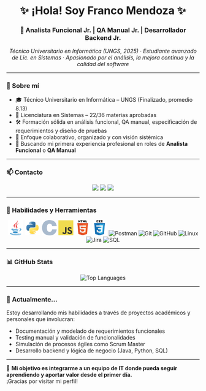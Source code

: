 <h1 align="center">✨ ¡Hola! Soy Franco Mendoza ✨</h1>
<h3 align="center">🎯 Analista Funcional Jr. | QA Manual Jr. | Desarrollador Backend Jr.</h3>

<p align="center">
  <em>Técnico Universitario en Informática (UNGS, 2025) · Estudiante avanzado de Lic. en Sistemas · Apasionado por el análisis, la mejora continua y la calidad del software</em>
</p>

---

### 📌 Sobre mí

- 🎓 Técnico Universitario en Informática – UNGS (Finalizado, promedio 8.13)  
- 📘 Licenciatura en Sistemas – 22/36 materias aprobadas  
- 🛠️ Formación sólida en análisis funcional, QA manual, especificación de requerimientos y diseño de pruebas  
- 🤝 Enfoque colaborativo, organizado y con visión sistémica  
- 🚀 Buscando mi primera experiencia profesional en roles de **Analista Funcional** o **QA Manual**

---

### 📫 Contacto

<p align="center">
  <a href="mailto:francojaviermendoza04@gmail.com"><img src="https://img.shields.io/badge/Email-EA4335?style=for-the-badge&logo=gmail&logoColor=white" /></a>
  <a href="https://www.linkedin.com/in/franco-mendoza-779138258/" target="_blank"><img src="https://img.shields.io/badge/LinkedIn-0A66C2?style=for-the-badge&logo=linkedin&logoColor=white" /></a>
  <a href="https://instagram.com/frankito_mendoza" target="_blank"><img src="https://img.shields.io/badge/Instagram-E4405F?style=for-the-badge&logo=instagram&logoColor=white" /></a>
</p>

---

### 🧠 Habilidades y Herramientas

<p align="center">
  <img src="https://raw.githubusercontent.com/devicons/devicon/master/icons/java/java-original.svg" alt="Java" width="40" height="40"/>
  <img src="https://raw.githubusercontent.com/devicons/devicon/master/icons/python/python-original.svg" alt="Python" width="40" height="40"/>
  <img src="https://raw.githubusercontent.com/devicons/devicon/master/icons/c/c-original.svg" alt="C" width="40" height="40"/>
  <img src="https://raw.githubusercontent.com/devicons/devicon/master/icons/javascript/javascript-original.svg" alt="JavaScript" width="40" height="40"/>
  <img src="https://raw.githubusercontent.com/devicons/devicon/master/icons/html5/html5-original-wordmark.svg" alt="HTML" width="40" height="40"/>
  <img src="https://raw.githubusercontent.com/devicons/devicon/master/icons/css3/css3-original-wordmark.svg" alt="CSS" width="40" height="40"/>
  <img src="https://www.vectorlogo.zone/logos/postman/postman-icon.svg" alt="Postman" width="40" height="40"/>
  <img src="https://cdn.jsdelivr.net/gh/devicons/devicon/icons/git/git-original.svg" alt="Git" width="40" height="40"/>
  <img src="https://cdn.jsdelivr.net/gh/devicons/devicon/icons/github/github-original.svg" alt="GitHub" width="40" height="40"/>
  <img src="https://cdn.jsdelivr.net/gh/devicons/devicon/icons/linux/linux-original.svg" alt="Linux" width="40" height="40"/>
  <img src="https://www.vectorlogo.zone/logos/jira/jira-icon.svg" alt="Jira" width="40" height="40"/>
  <img src="https://cdn.jsdelivr.net/gh/devicons/devicon/icons/sqlite/sqlite-original.svg" alt="SQL" width="40" height="40"/>
</p>

---

### 📊 GitHub Stats

<p align="center">
  <img src="https://github-readme-stats.vercel.app/api/top-langs/?username=francomendoza11&layout=compact&theme=tokyonight&langs_count=8" alt="Top Languages" />
</p>

---

### 💼 Actualmente...

Estoy desarrollando mis habilidades a través de proyectos académicos y personales que involucran:

- Documentación y modelado de requerimientos funcionales
- Testing manual y validación de funcionalidades
- Simulación de procesos ágiles como Scrum Master
- Desarrollo backend y lógica de negocio (Java, Python, SQL)

---

🎯 **Mi objetivo es integrarme a un equipo de IT donde pueda seguir aprendiendo y aportar valor desde el primer día.**  
¡Gracias por visitar mi perfil!
